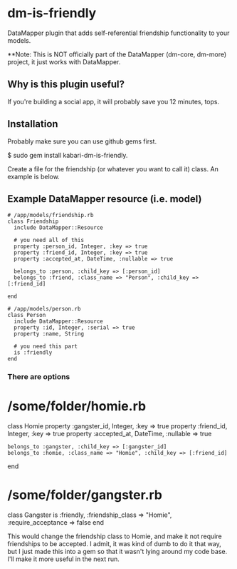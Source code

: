 # dm-is-friendly #

DataMapper plugin that adds self-referential friendship functionality to your models.

**Note: This is NOT officially part of the DataMapper (dm-core, dm-more) project, it just works with DataMapper.

## Why is this plugin useful? ##

If you're building a social app, it will probably save you 12 minutes, tops.

## Installation ##

Probably make sure you can use github gems first.

$ sudo gem install kabari-dm-is-friendly.

Create a file for the friendship (or whatever you want to call it) class. An example is below.

## Example DataMapper resource (i.e. model) ##

    # /app/models/friendship.rb
    class Friendship
      include DataMapper::Resource
      
      # you need all of this
      property :person_id, Integer, :key => true
      property :friend_id, Integer, :key => true
      property :accepted_at, DateTime, :nullable => true

      belongs_to :person, :child_key => [:person_id]
      belongs_to :friend, :class_name => "Person", :child_key => [:friend_id]

    end
    
    # /app/models/person.rb
    class Person
      include DataMapper::Resource
      property :id, Integer, :serial => true
      property :name, String
      
      # you need this part
      is :friendly
    end
    
### There are options ###
  
  # /some/folder/homie.rb
  class Homie
    property :gangster_id, Integer, :key => true
    property :friend_id, Integer, :key => true
    property :accepted_at, DateTime, :nullable => true

    belongs_to :gangster, :child_key => [:gangster_id]
    belongs_to :homie, :class_name => "Homie", :child_key => [:friend_id]
  end
  
  # /some/folder/gangster.rb
  class Gangster
    is :friendly, :friendship_class => "Homie", :require_acceptance => false
  end
  
This would change the friendship class to Homie, and make it not require friendships to be accepted. I admit, it was kind of dumb to do it that way, but I just made this into a gem so that it wasn't lying around my code base. I'll make it more useful in the next run.

